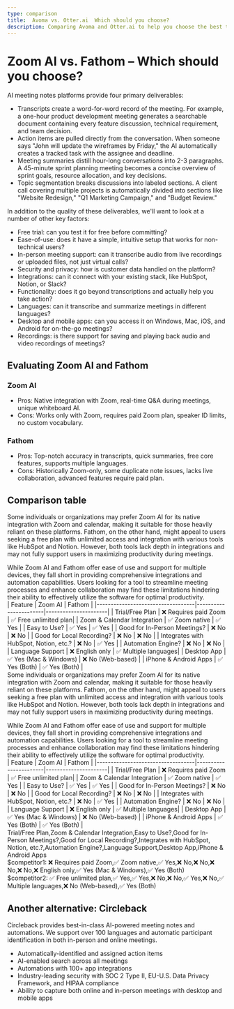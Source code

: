 ```yaml
---
type: comparison
title:  Avoma vs. Otter.ai  Which should you choose?
description: Comparing Avoma and Otter.ai to help you choose the best transcription tool. Explore features, pricing, and an alternative option, Circleback.
---
```


# Zoom AI vs. Fathom – Which should you choose?  
AI meeting notes platforms provide four primary deliverables:  
  
* Transcripts create a word-for-word record of the meeting. For example, a one-hour product development meeting generates a searchable document containing every feature discussion, technical requirement, and team decision.  
* Action items are pulled directly from the conversation. When someone says "John will update the wireframes by Friday," the AI automatically creates a tracked task with the assignee and deadline.  
* Meeting summaries distill hour-long conversations into 2-3 paragraphs. A 45-minute sprint planning meeting becomes a concise overview of sprint goals, resource allocation, and key decisions.  
* Topic segmentation breaks discussions into labeled sections. A client call covering multiple projects is automatically divided into sections like "Website Redesign," "Q1 Marketing Campaign," and "Budget Review."  
  
In addition to the quality of these deliverables, we'll want to look at a number of other key factors:  
  
* Free trial: can you test it for free before committing?  
* Ease-of-use: does it have a simple, intuitive setup that works for non-technical users?  
* In-person meeting support: can it transcribe audio from live recordings or uploaded files, not just virtual calls?  
* Security and privacy: how is customer data handled on the platform?  
* Integrations: can it connect with your existing stack, like HubSpot, Notion, or Slack?  
* Functionality: does it go beyond transcriptions and actually help you take action?  
* Languages: can it transcribe and summarize meetings in different languages?  
* Desktop and mobile apps: can you access it on Windows, Mac, iOS, and Android for on-the-go meetings?  
* Recordings: is there support for saving and playing back audio and video recordings of meetings?    
## Evaluating Zoom AI and Fathom  
### Zoom AI
- Pros: Native integration with Zoom, real-time Q&A during meetings, unique whiteboard AI.
- Cons: Works only with Zoom, requires paid Zoom plan, speaker ID limits, no custom vocabulary.

### Fathom
- Pros: Top-notch accuracy in transcripts, quick summaries, free core features, supports multiple languages.
- Cons: Historically Zoom-only, some duplicate note issues, lacks live collaboration, advanced features require paid plan.  
## Comparison table    
Some individuals or organizations may prefer Zoom AI for its native integration with Zoom and calendar, making it suitable for those heavily reliant on these platforms. Fathom, on the other hand, might appeal to users seeking a free plan with unlimited access and integration with various tools like HubSpot and Notion. However, both tools lack depth in integrations and may not fully support users in maximizing productivity during meetings.

While Zoom AI and Fathom offer ease of use and support for multiple devices, they fall short in providing comprehensive integrations and automation capabilities. Users looking for a tool to streamline meeting processes and enhance collaboration may find these limitations hindering their ability to effectively utilize the software for optimal productivity.  
| Feature                           | Zoom AI               | Fathom               |
|-----------------------------------|-----------------------|----------------------|
| Trial/Free Plan                   | ❌ Requires paid Zoom  | ✅ Free unlimited plan|
| Zoom & Calendar Integration       | ✅ Zoom native         | ✅ Yes               |
| Easy to Use?                      | ✅ Yes                 | ✅ Yes               |
| Good for In-Person Meetings?      | ❌ No                  | ❌ No                |
| Good for Local Recording?         | ❌ No                  | ❌ No                |
| Integrates with HubSpot, Notion, etc.? | ❌ No              | ✅ Yes               |
| Automation Engine?                | ❌ No                  | ❌ No                |
| Language Support                  | ❌ English only        | ✅ Multiple languages|
| Desktop App                       | ✅ Yes (Mac & Windows) | ❌ No (Web-based)    |
| iPhone & Android Apps             | ✅ Yes (Both)          | ✅ Yes (Both)        |  
Some individuals or organizations may prefer Zoom AI for its native integration with Zoom and calendar, making it suitable for those heavily reliant on these platforms. Fathom, on the other hand, might appeal to users seeking a free plan with unlimited access and integration with various tools like HubSpot and Notion. However, both tools lack depth in integrations and may not fully support users in maximizing productivity during meetings.

While Zoom AI and Fathom offer ease of use and support for multiple devices, they fall short in providing comprehensive integrations and automation capabilities. Users looking for a tool to streamline meeting processes and enhance collaboration may find these limitations hindering their ability to effectively utilize the software for optimal productivity.  
| Feature                           | Zoom AI               | Fathom               |
|-----------------------------------|-----------------------|----------------------|
| Trial/Free Plan                   | ❌ Requires paid Zoom  | ✅ Free unlimited plan|
| Zoom & Calendar Integration       | ✅ Zoom native         | ✅ Yes               |
| Easy to Use?                      | ✅ Yes                 | ✅ Yes               |
| Good for In-Person Meetings?      | ❌ No                  | ❌ No                |
| Good for Local Recording?         | ❌ No                  | ❌ No                |
| Integrates with HubSpot, Notion, etc.? | ❌ No              | ✅ Yes               |
| Automation Engine?                | ❌ No                  | ❌ No                |
| Language Support                  | ❌ English only        | ✅ Multiple languages|
| Desktop App                       | ✅ Yes (Mac & Windows) | ❌ No (Web-based)    |
| iPhone & Android Apps             | ✅ Yes (Both)          | ✅ Yes (Both)        |  
Trial/Free Plan,Zoom & Calendar Integration,Easy to Use?,Good for In-Person Meetings?,Good for Local Recording?,Integrates with HubSpot, Notion, etc.?,Automation Engine?,Language Support,Desktop App,iPhone & Android Apps  
$competitor1: ❌ Requires paid Zoom,✅ Zoom native,✅ Yes,❌ No,❌ No,❌ No,❌ No,❌ English only,✅ Yes (Mac & Windows),✅ Yes (Both)  
$competitor2: ✅ Free unlimited plan,✅ Yes,✅ Yes,❌ No,❌ No,✅ Yes,❌ No,✅ Multiple languages,❌ No (Web-based),✅ Yes (Both)  
## Another alternative: Circleback  
Circleback provides best-in-class AI-powered meeting notes and automations. We support over 100 languages and automatic participant identification in both in-person and online meetings.  
  
* Automatically-identified and assigned action items  
* AI-enabled search across all meetings  
* Automations with 100+ app integrations  
* Industry-leading security with SOC 2 Type II, EU-U.S. Data Privacy Framework, and HIPAA compliance  
* Ability to capture both online and in-person meetings with desktop and mobile apps  